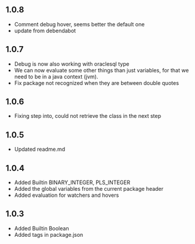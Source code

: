 ## 1.0.8
* Comment debug hover, seems better the default one
* update from debendabot

## 1.0.7
* Debug is now also working with oraclesql type
* We can now evaluate some other things than just variables, for that we need to be in a java context (jvm).
* Fix package not recognized when they are between double quotes

## 1.0.6
* Fixing step into, could not retrieve the class in the next step

## 1.0.5
* Updated readme.md

## 1.0.4
* Added Builtin BINARY_INTEGER, PLS_INTEGER
* Added the global variables from the current package header
* Added evaluation for watchers and hovers

## 1.0.3
* Added Builtin Boolean
* Added tags in package.json
